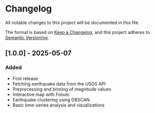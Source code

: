 # Changelog

All notable changes to this project will be documented in this file.

The format is based on [Keep a Changelog](https://keepachangelog.com/en/1.0.0/),
and this project adheres to [Semantic Versioning](https://semver.org/spec/v2.0.0.html).

## [1.0.0] - 2025-05-07
### Added
- First release
- Fetching earthquake data from the USGS API
- Preprocessing and binning of magnitude values
- Interactive map with Folium
- Earthquake clustering using DBSCAN
- Basic time-series analysis and visualizations